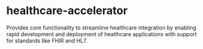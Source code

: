 # healthcare-accelerator
Provides core functionality to streamline healthcare integration by enabling rapid development and deployment of healthcare applications with support for standards like FHIR and HL7.
